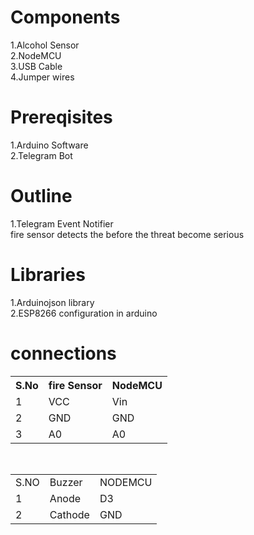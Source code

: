 # Components
1.Alcohol Sensor<br>
2.NodeMCU<br>
3.USB Cable<br>
4.Jumper wires<br>

# Prereqisites
1.Arduino Software<br>
2.Telegram Bot<br>

# Outline
1.Telegram Event Notifier<br>
fire sensor detects the before the threat become serious

# Libraries
1.Arduinojson library<br>
2.ESP8266 configuration in arduino<br>

# connections
<table>
  <tr>
    <th>S.No</th>
    <th>fire Sensor</th>
    <th>NodeMCU</th>
  </tr>
  <tr>
    <td>1</td>
    <td>VCC</td>
    <td>Vin</td>
  </tr>
  <tr>
    <td>2</td>
    <td>GND</td>
    <td>GND</td>
  </tr>
  <tr>
    <td>3</td>
    <td>A0</td>
    <td>A0</td>
  </tr>
</table>
<table>
  <tr>
    <td>S.NO</td>
    <td>Buzzer</td>
    <td>NODEMCU</td>
  </tr>
  <tr>
    <td>1</td>
    <td>Anode</td>
    <td>D3</td>
  </tr>
  <tr>
    <td>2</td>
    <td>Cathode</td>
    <td>GND</td>
  </tr>

  </table>
